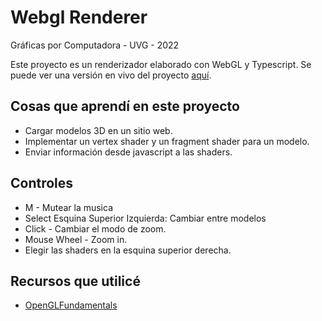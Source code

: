 # Webgl Renderer
Gráficas por Computadora - UVG - 2022

Este proyecto es un renderizador elaborado con WebGL y Typescript. Se puede ver una versión en vivo del proyecto [aquí](https://guillermosb.github.io/webgl-renderer/). 

## Cosas que aprendí en este proyecto
- Cargar modelos 3D en un sitio web.
- Implementar un vertex shader y un fragment shader para un modelo.
- Enviar información desde javascript a las shaders.

## Controles
- M - Mutear la musica
- Select Esquina Superior Izquierda: Cambiar entre modelos
- Click - Cambiar el modo de zoom.
- Mouse Wheel - Zoom in.
- Elegir las shaders en la esquina superior derecha.


## Recursos que utilicé
- [OpenGLFundamentals](https://guillermosb.github.io/webgl-renderer/?model=face)
